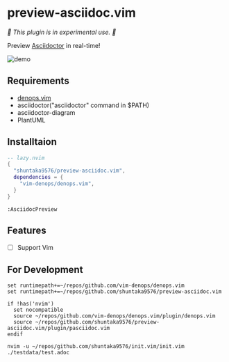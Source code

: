 #  preview-asciidoc.vim
*🚧 This plugin is in experimental use. 🚧*

Preview [Asciidoctor](https://asciidoctor.org/docs/user-manual/) in real-time!

![demo](https://res.cloudinary.com/dkerzyk09/image/upload/v1691379574/tools/preview-asciidoc.vim/demo.gif)

## Requirements

* [denops.vim](https://github.com/vim-denops/denops.vim)
* asciidoctor("asciidoctor" command in $PATH)
* asciidoctor-diagram
* PlantUML

## Installtaion

```lua
-- lazy.nvim
{
  "shuntaka9576/preview-asciidoc.vim",
  dependencies = {
    "vim-denops/denops.vim",
  }
}
```

```vim
:AsciidocPreview
```

## Features
* [ ] Support Vim

## For Development

```vim:init.vim
set runtimepath+=~/repos/github.com/vim-denops/denops.vim
set runtimepath+=~/repos/github.com/shuntaka9576/preview-asciidoc.vim

if !has('nvim')
  set nocompatible
  source ~/repos/github.com/vim-denops/denops.vim/plugin/denops.vim
  source ~/repos/github.com/shuntaka9576/preview-asciidoc.vim/plugin/pasciidoc.vim
endif
```

```
nvim -u ~/repos/github.com/shuntaka9576/init.vim/init.vim ./testdata/test.adoc
```
